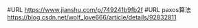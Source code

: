#URL
https://www.jianshu.com/p/749241b9fb2f
#URL
paxos算法 https://blog.csdn.net/wolf_love666/article/details/92832811
